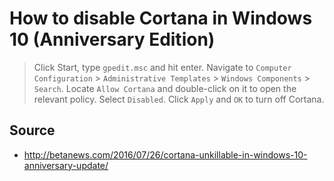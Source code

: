 ﻿# How to disable Cortana in Windows 10 (Anniversary Edition)

> Click Start, type `gpedit.msc` and hit enter.
> Navigate to `Computer Configuration` > `Administrative Templates` > `Windows Components` > `Search`.
> Locate `Allow Cortana` and double-click on it to open the relevant policy.
> Select `Disabled`.
> Click `Apply` and `OK` to turn off Cortana.

## Source

- <http://betanews.com/2016/07/26/cortana-unkillable-in-windows-10-anniversary-update/>